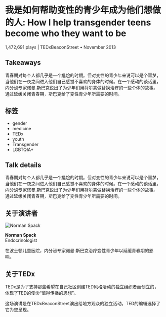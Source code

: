 # 我是如何帮助变性的青少年成为他们想做的人: How I help transgender teens become who they want to be

1,472,691 plays | TEDxBeaconStreet • November 2013

## Takeaways

青春期对每个人都几乎是一个尴尬的时期。但对变性的青少年来说可以是个噩梦，当他们在一夜之间进入他们自己感觉不喜欢的身体的时候。在一个感动的谈话里，内分泌专家诺曼.斯巴克说出了为少年们用荷尔蒙做替换治疗的一些个体的故事。通过延缓关闭青春期，斯巴克给了变性青少年所需要的时间。

## 标签
- gender
- medicine
- TEDx
- youth
- Transgender
- LGBTQIA+

## Talk details

青春期对每个人都几乎是一个尴尬的时期。但对变性的青少年来说可以是个噩梦，当他们在一夜之间进入他们自己感觉不喜欢的身体的时候。在一个感动的谈话里，内分泌专家诺曼.斯巴克说出了为少年们用荷尔蒙做替换治疗的一些个体的故事。通过延缓关闭青春期，斯巴克给了变性青少年所需要的时间。

## 关于演讲者

![Norman Spack](https://pi.tedcdn.com/r/pe.tedcdn.com/images/ted/12662a546df0ffd9ef3c3d1c1f66348220b77d03_254x191.jpg?u%5Br%5D=2&u%5Bs%5D=0.5&u%5Ba%5D=0.8&u%5Bt%5D=0.03&quality=80&w=3840)

**Norman Spack**  
Endocrinologist

在波士顿儿童医院，内分泌专家诺曼·斯巴克治疗变性青少年以延缓青春期的影响。

## 关于TEDx

TEDx是为了支持那些希望在自己社区创建TED风格活动的独立组织者而创立的，体现了TED的使命“值得传播的思想”。

这场演讲是在TEDxBeaconStreet演出给地方观众的独立活动。TED的编辑选择了它为您呈现。